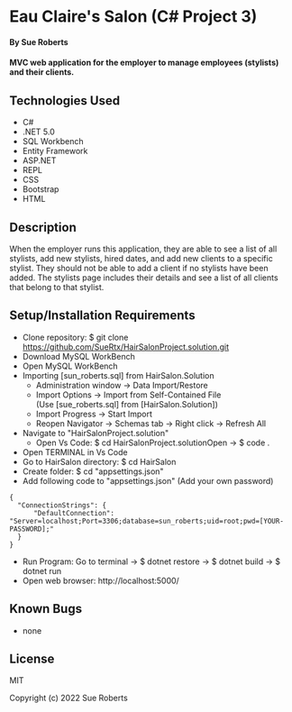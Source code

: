 # Eau Claire's Salon (C# Project 3)

#### By Sue Roberts

####  MVC web application for the employer to manage employees (stylists) and their clients.

## Technologies Used

* C#
* .NET 5.0
* SQL Workbench
* Entity Framework
* ASP.NET
* REPL
* CSS
* Bootstrap
* HTML

## Description

When the employer runs this application, they are able to see a list of all stylists, add new stylists, hired dates, and add new clients to a specific stylist. They should not be able to add a client if no stylists have been added. The stylists page  includes their details and see a list of all clients that belong to that stylist. 

## Setup/Installation Requirements

* Clone repository: $ git clone https://github.com/SueRtx/HairSalonProject.solution.git  
* Download MySQL WorkBench  
* Open MySQL WorkBench  
* Importing [sun_roberts.sql] from HairSalon.Solution     
  - Administration window → Data Import/Restore     
  - Import Options → Import from Self-Contained File    
    (Use [sue_roberts.sql] from [HairSalon.Solution])  
  - Import Progress → Start Import    
  - Reopen Navigator → Schemas tab → Right click → Refresh All   
* Navigate to "HairSalonProject.solution"    
  - Open Vs Code: $ cd HairSalonProject.solutionOpen → $ code .   
* Open TERMINAL in Vs Code
* Go to HairSalon directory:  $ cd HairSalon
* Create folder:  $ cd "appsettings.json"
* Add following code to "appsettings.json" (Add your own password)
```
{
  "ConnectionStrings": {
      "DefaultConnection": "Server=localhost;Port=3306;database=sun_roberts;uid=root;pwd=[YOUR-PASSWORD];"
  }
}

```  
* Run Program: Go to terminal  → $ dotnet restore → $ dotnet build → $ dotnet run  
* Open web browser: http://localhost:5000/  

## Known Bugs

* none

## License

MIT

Copyright (c) 2022 Sue Roberts
